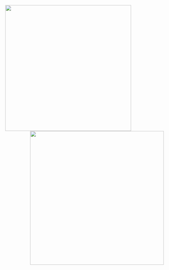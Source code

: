 <a href="https://discord.com/users/1111729007050891295"><img align="left" width=400 src="https://moe-counter.glitch.me/get/@yg1r?theme=rule34"></a> <a href="https://discord.gg/erro"><img align="right" width="425" src="https://discord-arts.asure.dev/card/1111729007050891295?customBackground=https%3A%2F%2Fi.pinimg.com%2F564x%2F92%2Fca%2Ff4%2F92caf44a915b5939d4fff1eccf0411c9.jpg&presenceStatus=dnd&localDateType=en-US&disableProfileTheme=true"></a>


